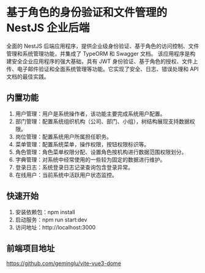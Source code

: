 # 基于角色的身份验证和文件管理的 NestJS 企业后端

全面的 NestJS 后端应用程序，提供企业级身份验证、基于角色的访问控制、文件管理和系统管理功能，并集成了 TypeORM 和 Swagger 文档。
该应用程序是构建安全企业应用程序的强大基础，具有 JWT 身份验证、基于角色的授权、文件上传、电子邮件验证和全面系统管理等功能。它实现了安全、日志、错误处理和 API 文档的最佳实践。

## 内置功能

1. 用户管理：用户是系统操作者，该功能主要完成系统用户配置。
2. 部门管理：配置系统组织机构（公司、部门、小组），树结构展现支持数据权限。
3. 岗位管理：配置系统用户所属担任职务。
4. 菜单管理：配置系统菜单，操作权限，按钮权限标识等。
5. 角色管理：角色菜单权限分配、设置角色按机构进行数据范围权限划分。
6. 字典管理：对系统中经常使用的一些较为固定的数据进行维护。
7. 登录日志：系统登录日志记录查询包含登录异常。
8. 在线用户：当前系统中活跃用户状态监控。

## 快速开始

1. 安装依赖包：npm install
2. 启动服务：npm run start:dev
3. 访问地址：http://localhost:3000

## 前端项目地址

https://github.com/geminglu/vite-vue3-dome